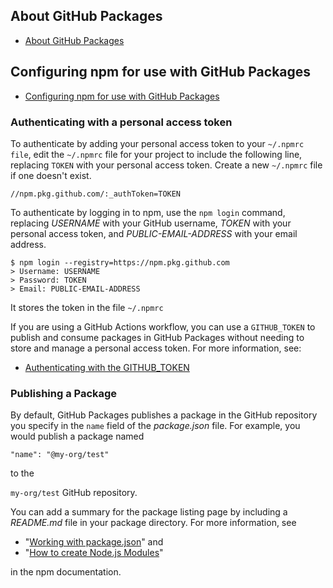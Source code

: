 
## About GitHub Packages

* [About GitHub Packages](https://help.github.com/en/packages/publishing-and-managing-packages/about-github-packages)


## Configuring npm for use with GitHub Packages

* [Configuring npm for use with GitHub Packages](https://help.github.com/en/packages/using-github-packages-with-your-projects-ecosystem/configuring-npm-for-use-with-github-packages)

### Authenticating with a personal access token

To authenticate by adding your personal access token to your `~/.npmrc file`, edit the `~/.npmrc` file for your project to include the following line, replacing `TOKEN` with your personal access token. Create a new `~/.npmrc` file if one doesn't exist.

```
//npm.pkg.github.com/:_authToken=TOKEN
```

To authenticate by logging in to npm, use the `npm login` command, replacing _USERNAME_ with your GitHub username, _TOKEN_ with your personal access token, and _PUBLIC-EMAIL-ADDRESS_ with your email address.

```
$ npm login --registry=https://npm.pkg.github.com
> Username: USERNAME
> Password: TOKEN
> Email: PUBLIC-EMAIL-ADDRESS
```

It stores the token in the file `~/.npmrc`

If you are using a GitHub Actions workflow, you can use a `GITHUB_TOKEN` to publish and consume packages in GitHub Packages without needing to store and manage a personal access token. For more information, see:

* [Authenticating with the GITHUB_TOKEN](https://help.github.com/en/actions/configuring-and-managing-workflows/authenticating-with-the-github_token)

### Publishing a Package

By default, GitHub Packages publishes a package in the GitHub repository you specify in the `name` field of the _package.json_ file. For example, you would publish a package named 

`"name": "@my-org/test"` 

to the 

`my-org/test` GitHub repository. 

You can add a summary for the package listing page by including a _README.md_ file in your package directory. For more information, see 

* "[Working with package.json](https://docs.npmjs.com/getting-started/using-a-package.json)" and 
* "[How to create Node.js Modules](https://docs.npmjs.com/getting-started/creating-node-modules)" 
  
in the npm documentation.